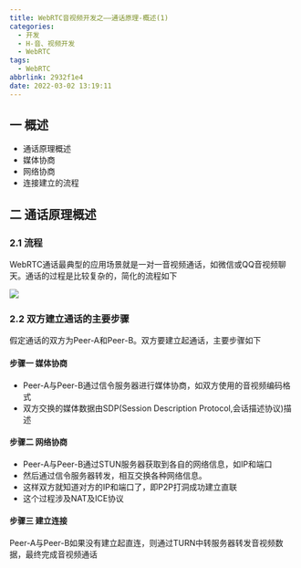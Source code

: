 ```yaml
---
title: WebRTC音视频开发之——通话原理-概述(1)
categories:
  - 开发
  - H-音、视频开发
  - WebRTC
tags:
  - WebRTC
abbrlink: 2932f1e4
date: 2022-03-02 13:19:11
---
```

## 一 概述

* 通话原理概述
* 媒体协商
* 网络协商
* 连接建立的流程

<!--more-->

## 二 通话原理概述

### 2.1 流程

WebRTC通话最典型的应用场景就是一对一音视频通话，如微信或QQ音视频聊天。通话的过程是比较复杂的，简化的流程如下

![][1]

### 2.2 双方建立通话的主要步骤

假定通话的双方为Peer-A和Peer-B。双方要建立起通话，主要步骤如下

#### 步骤一 媒体协商

* Peer-A与Peer-B通过信令服务器进行媒体协商，如双方使用的音视频编码格式
* 双方交换的媒体数据由SDP(Session Description Protocol,会话描述协议)描述

#### 步骤二 网络协商

* Peer-A与Peer-B通过STUN服务器获取到各自的网络信息，如IP和端口
* 然后通过信令服务器转发，相互交换各种网络信息。
* 这样双方就知道对方的IP和端口了，即P2P打洞成功建立直联
* 这个过程涉及NAT及ICE协议

#### 步骤三 建立连接

Peer-A与Peer-B如果没有建立起直连，则通过TURN中转服务器转发音视频数据，最终完成音视频通话



[1]:https://raw.githubusercontent.com/PGzxc/CDN/master/blog-webrtc/webrtc-02-peer-communite-progress.png
